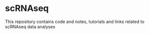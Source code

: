 # scRNAseq
This repository contains code and notes, tutorials and links related to scRNAseq data analyses
